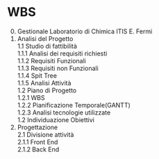 
# WBS  
  
0. Gestionale Laboratorio di Chimica ITIS E. Fermi  
1. Analisi del Progetto  
1.1 Studio di fattibilità  
	1.1.1 Analisi dei requisiti richiesti  
1.1.2 Requisiti Funzionali  
1.1.3 Requisiti non Funzionali  
1.1.4 Spit Tree  
1.1.5 Analisi Attività  
1.2 Piano di Progetto  
	1.2.1 WBS  
1.2.2 Pianificazione Temporale(GANTT)  
1.2.3 Analisi tecnologie utilizzate  
1.2 Individuazione Obiettivi  
2. Progettazione  
2.1 Divisione attività  
2.1.1 Front End  
2.1.2 Back End




<!--stackedit_data:
eyJoaXN0b3J5IjpbMTI5ODU3NTQ1NiwxNzg0MDkxODE2XX0=
-->